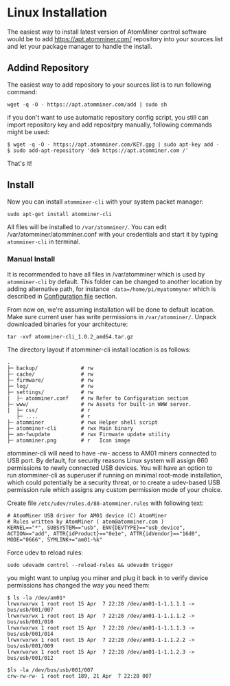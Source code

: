 # Linux Installation

The easiest way to install latest version of AtomMiner control software would be to add https://apt.atomminer.com/ repository into your sources.list and let your 
package manager to handle the install.

## Addind Repository

The easiest way to add repository to your sources.list is to run following command:

`wget -q -O - https://apt.atomminer.com/add | sudo sh`

if you don't want to use automatic repository config script, you still can import repository key and add repositpry manually, following commands might be used:
```
$ wget -q -O - https://apt.atomminer.com/KEY.gpg | sudo apt-key add -
$ sudo add-apt-repository 'deb https://apt.atomminer.com /'
```

That's it!

## Install

Now you can install `atomminer-cli` with your system packet manager:

```
sudo apt-get install atomminer-cli
```

All files will be installed to `/var/atomminer/`. You can edit /var/atomminer/atomminer.conf with your credentials and start it by typing `atomminer-cli` in terminal.

### Manual Install

It is recommended to have all files in /var/atomminer which is used by `atomminer-cli` by default. This folder can be changed to another location by adding alternative path, for instance `-data=/home/pi/myatommyner` which is described in [Configuration file](/software/cli) section.

From now on, we're assuming installation will be done to default location. Make sure current user has write permissions in `/var/atomminer/`. Unpack downloaded binaries for your architecture:
```
tar -xvf atomminer-cli_1.0.2_amd64.tar.gz
```

The directory layout if atomminer-cli install location is as follows:
```
.
├─ backup/				# rw
├─ cache/				# rw
├─ firmware/			# rw
├─ log/					# rw
├─ settings/			# rw
|  ├─ atomminer.conf	# rw Refer to Configuration section
├─ www/					# rw Assets for built-in WWW server.
|  ├─ css/				# r
   ├─ .... 				# r
├─ atomminer 			# rwx Helper shell script
├─ atomminer-cli 		# rwx Main binary
├─ am-fwupdate 			# rwx Firmwate update utility 
├─ atomminer.png		# r   Icon image 
```

atomminer-cli will need to have -rw- access to AM01 miners connected to USB port. By default, for security reasons Linux system will assign 660 permissions to newly connected USB devices. You will have an option to run atomminer-cli as superuser if running on minimal root-mode installation, which could potentially be a security threat, or to create a udev-based USB permission rule which assigns any custom permission mode of your choice.

Create file `/etc/udev/rules.d/88-atomminer.rules` with following text:

```
# AtomMiner USB driver for AM01 device (C) AtomMiner
# Rules written by AtomMiner ( atom@atomminer.com )
KERNEL=="*", SUBSYSTEM=="usb", ENV{DEVTYPE}=="usb_device", ACTION=="add", ATTR{idProduct}=="0e1e", ATTR{idVendor}=="16d0", MODE="0666", SYMLINK+="am01-%k"
```

Force udev to reload rules:
```
sudo udevadm control --reload-rules && udevadm trigger
```

you might want to unplug you miner and plug it back in to verify device permissions has changed the way you need them:

```
$ ls -la /dev/am01*
lrwxrwxrwx 1 root root 15 Apr  7 22:28 /dev/am01-1-1.1.1.1 -> bus/usb/001/007
lrwxrwxrwx 1 root root 15 Apr  7 22:28 /dev/am01-1-1.1.1.2 -> bus/usb/001/010
lrwxrwxrwx 1 root root 15 Apr  7 22:28 /dev/am01-1-1.1.1.3 -> bus/usb/001/014
lrwxrwxrwx 1 root root 15 Apr  7 22:28 /dev/am01-1-1.1.2.2 -> bus/usb/001/009
lrwxrwxrwx 1 root root 15 Apr  7 22:28 /dev/am01-1-1.1.2.3 -> bus/usb/001/012

$ls -la /dev/bus/usb/001/007
crw-rw-rw- 1 root root 189, 21 Apr  7 22:28 007
```